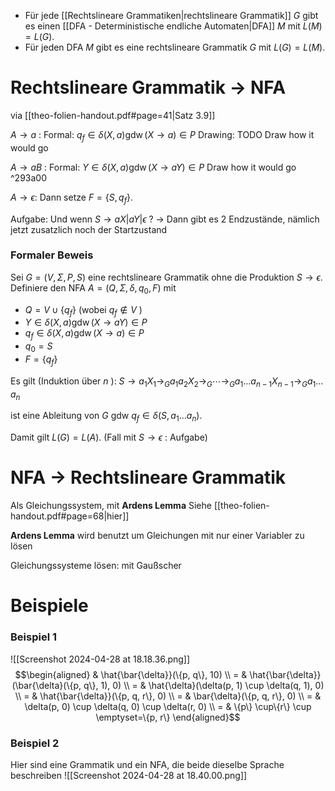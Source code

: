 - Für jede [[Rechtslineare Grammatiken|rechtslineare Grammatik]] $G$ gibt es einen [[DFA - Deterministische endliche Automaten|DFA]] $M$ mit $L(M)=L(G)$.
- Für jeden DFA $M$ gibt es eine rechtslineare Grammatik $G$ mit $L(G)=L(M)$.


# Rechtslineare Grammatik -> NFA
via [[theo-folien-handout.pdf#page=41|Satz 3.9]]

$A \rightarrow a$ :
Formal:
$q_f \in \delta(X, a) \operatorname{gdw}(X \rightarrow a) \in P$
Drawing:
TODO
Draw how it would go

$A \rightarrow a B$ :
Formal:
$Y \in \delta(X, a) \operatorname{gdw}(X \rightarrow a Y) \in P$
Draw how it would go ^293a00

$A \rightarrow \epsilon$:
Dann setze $F=\left\{S, q_f\right\}$.

Aufgabe: Und wenn $S \rightarrow a X|a Y| \epsilon$ ?
-> Dann gibt es 2 Endzustände, nämlich jetzt zusatzlich noch der Startzustand




### Formaler Beweis
Sei $G=(V, \Sigma, P, S)$ eine rechtslineare Grammatik ohne die Produktion $S \rightarrow \epsilon$. Definiere den NFA $A=\left(Q, \Sigma, \delta, q_0, F\right)$ mit
- $Q=V \cup\left\{q_f\right\}$ (wobei $q_f \notin V$ )
- $Y \in \delta(X, a) \operatorname{gdw}(X \rightarrow a Y) \in P$
- $q_f \in \delta(X, a) \operatorname{gdw}(X \rightarrow a) \in P$
- $q_0=S$
- $F=\left\{q_f\right\}$

Es gilt (Induktion über $n$ ):
$S \rightarrow a_1 X_1 \rightarrow_G a_1 a_2 X_2 \rightarrow_G \cdots \rightarrow_G a_1 \ldots a_{n-1} X_{n-1} \rightarrow_G a_1 \ldots a_n$

ist eine Ableitung von $G$ gdw
$q_f \in \delta\left(S, a_1 \ldots a_n\right) .$

Damit gilt $L(G)=L(A)$. (Fall mit $S \rightarrow \epsilon$ : Aufgabe)




# NFA -> Rechtslineare Grammatik 

Als Gleichungssystem, mit **Ardens Lemma**
Siehe [[theo-folien-handout.pdf#page=68|hier]]

**Ardens Lemma** wird benutzt um Gleichungen mit nur einer Variabler zu lösen

Gleichungssysteme lösen: mit Gaußscher 


# Beispiele
### Beispiel 1
![[Screenshot 2024-04-28 at 18.18.36.png]]
$$\begin{aligned}
& \hat{\bar{\delta}}(\{p, q\}, 10) \\
= & \hat{\bar{\delta}}(\bar{\delta}(\{p, q\}, 1), 0) \\
= & \hat{\delta}(\delta(p, 1) \cup \delta(q, 1), 0) \\
= & \hat{\bar{\delta}}(\{p, q, r\}, 0) \\
= & \bar{\delta}(\{p, q, r\}, 0) \\
= & \delta(p, 0) \cup \delta(q, 0) \cup \delta(r, 0) \\
= & \{p\} \cup\{r\} \cup \emptyset=\{p, r\}
\end{aligned}$$
### Beispiel 2
Hier sind eine Grammatik und ein NFA, die beide dieselbe Sprache beschreiben
![[Screenshot 2024-04-28 at 18.40.00.png]]